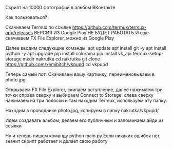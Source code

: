 Скрипт на 10000 фотографий в альбом ВКонтакте

Как пользоваться?

Скачиваем Termux по ссылке
https://github.com/termux/termux-app/releases
ВЕРСИЯ ИЗ Google Play НЕ БУДЕТ РАБОТАТЬ
И еще скачиваем FX File Explorer, можно из Google Play

Далее вводим следующие команды:
apt update
apt install git -y
apt install python -y
apt upgrade
pip install colorama
pip install vk_api
termux-setup-storage
mkdir nakrutka
cd nakrutka
git clone https://github.com/xemibitch/vkpupd
cd vkpupd

Теперь самый пот:
Скачиваем вашу картинку, переименовываем в photo.jpg.

Открываем FX File Explorer, скипаем вступление, далее нажимаем три точки справа сверху и выбираем Connect to Storage. слева сверху нажимаем на три полоски и там находим Termux, используем эту папку.

Находим в проводнике photo.jpg, копируем в папку nakrutka/vkpupd/ 

Идем создавать альбом, делаем его публичным и запоминаем айди из ссылки

Ну и теперь пишем команду
python main.py
Если никаких ошибок нет, значит скрипт работает и делает свою работу
